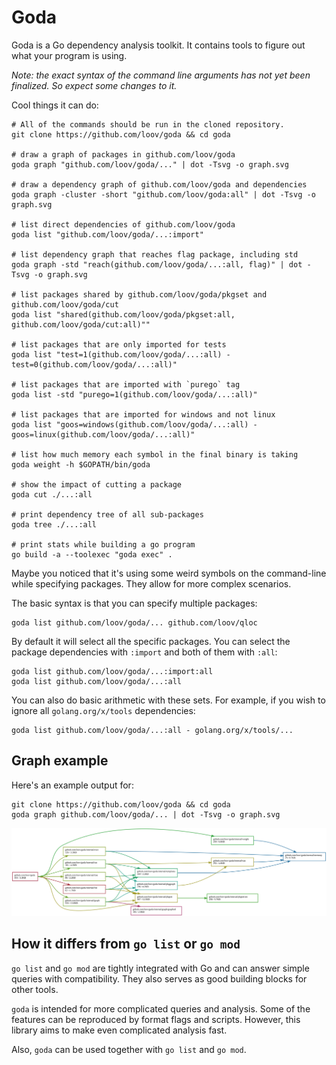 # Goda

Goda is a Go dependency analysis toolkit. It contains tools to figure out what your program is using.

_Note: the exact syntax of the command line arguments has not yet been finalized. So expect some changes to it._

Cool things it can do:

```
# All of the commands should be run in the cloned repository.
git clone https://github.com/loov/goda && cd goda

# draw a graph of packages in github.com/loov/goda
goda graph "github.com/loov/goda/..." | dot -Tsvg -o graph.svg

# draw a dependency graph of github.com/loov/goda and dependencies
goda graph -cluster -short "github.com/loov/goda:all" | dot -Tsvg -o graph.svg

# list direct dependencies of github.com/loov/goda
goda list "github.com/loov/goda/...:import"

# list dependency graph that reaches flag package, including std
goda graph -std "reach(github.com/loov/goda/...:all, flag)" | dot -Tsvg -o graph.svg

# list packages shared by github.com/loov/goda/pkgset and github.com/loov/goda/cut
goda list "shared(github.com/loov/goda/pkgset:all, github.com/loov/goda/cut:all)""

# list packages that are only imported for tests
goda list "test=1(github.com/loov/goda/...:all) - test=0(github.com/loov/goda/...:all)"

# list packages that are imported with `purego` tag
goda list -std "purego=1(github.com/loov/goda/...:all)"

# list packages that are imported for windows and not linux
goda list "goos=windows(github.com/loov/goda/...:all) - goos=linux(github.com/loov/goda/...:all)"

# list how much memory each symbol in the final binary is taking
goda weight -h $GOPATH/bin/goda

# show the impact of cutting a package
goda cut ./...:all

# print dependency tree of all sub-packages
goda tree ./...:all

# print stats while building a go program
go build -a --toolexec "goda exec" .
```

Maybe you noticed that it's using some weird symbols on the command-line while specifying packages. They allow for more complex scenarios.

The basic syntax is that you can specify multiple packages:

```
goda list github.com/loov/goda/... github.com/loov/qloc
```

By default it will select all the specific packages. You can select the package dependencies with `:import` and both of them with `:all`:

```
goda list github.com/loov/goda/...:import:all
goda list github.com/loov/goda/...:all
```

You can also do basic arithmetic with these sets. For example, if you wish to ignore all `golang.org/x/tools` dependencies:

```
goda list github.com/loov/goda/...:all - golang.org/x/tools/...
```

## Graph example

Here's an example output for:

```
git clone https://github.com/loov/goda && cd goda
goda graph github.com/loov/goda/... | dot -Tsvg -o graph.svg
```

![github.com/loov/goda dependency graph](./graph.svg)

## How it differs from `go list` or `go mod`

`go list` and `go mod` are tightly integrated with Go and can answer simple queries with compatibility. They also serves as good building blocks for other tools.

`goda` is intended for more complicated queries and analysis. Some of the features can be reproduced by format flags and scripts. However, this library aims to make even complicated analysis fast.

Also, `goda` can be used together with `go list` and `go mod`.
